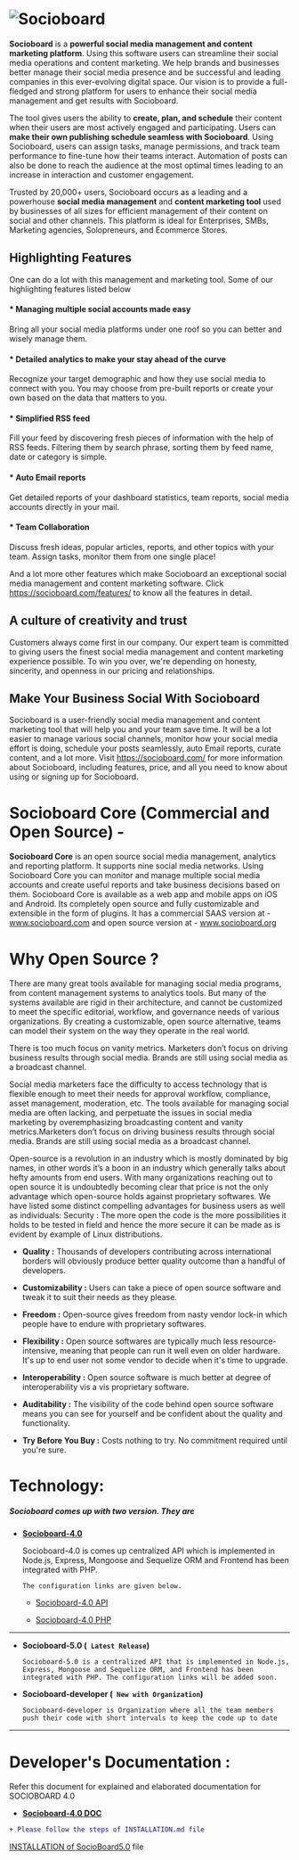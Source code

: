  ![Socioboard](https://socioboard.com/wp-content/uploads/2021/07/SocioBoard-v5-logo.png "Social Publishing Simplified")
==========
**Socioboard** is a **powerful social media management and content marketing platform**. Using this software users can streamline their social media operations and content marketing. We help brands and businesses better manage their social media presence and be successful and leading companies in this ever-evolving digital space. Our vision is to provide a full-fledged and strong platform for users to enhance their social media management and get results with Socioboard.

The tool gives users the ability to **create, plan, and schedule** their content when their users are most actively engaged and participating. Users can **make their own publishing schedule seamless with Socioboard**. Using Socioboard, users can assign tasks, manage permissions, and track team performance to fine-tune how their teams interact. Automation of posts can also be done to reach the audience at the most optimal times leading to an increase in interaction and customer engagement.

Trusted by 20,000+ users, Socioboard occurs as a leading and a powerhouse **social media management** and **content marketing tool** used by businesses of all sizes for efficient management of their content on social and other channels. This platform is ideal for Enterprises, SMBs, Marketing agencies, Solopreneurs, and Ecommerce Stores. 

## Highlighting Features

One can do a lot with this management and marketing tool. Some of our highlighting features listed below

#### * Managing multiple social accounts made easy
Bring all your social media platforms under one roof so you can better and wisely manage them. 

#### * Detailed analytics to make your stay ahead of the curve
Recognize your target demographic and how they use social media to connect with you. You may choose from pre-built reports or create your own based on the data that matters to you.

#### * Simplified RSS feed
Fill your feed by discovering fresh pieces of information with the help of RSS feeds. Filtering them by search phrase, sorting them by feed name, date or category is simple.

#### * Auto Email reports
Get detailed reports of your dashboard statistics, team reports, social media accounts directly in your mail. 

#### * Team Collaboration
Discuss fresh ideas, popular articles, reports, and other topics with your team. Assign tasks, monitor them from one single place!

And a lot more other features which make Socioboard an exceptional social media management and content marketing software. Click https://socioboard.com/features/ to know all the features in detail.

## A culture of creativity and trust
Customers always come first in our company. Our expert team is committed to giving users the finest social media management and content marketing experience possible. To win you over, we're depending on honesty, sincerity, and openness in our pricing and relationships.

## Make Your Business Social With Socioboard

Socioboard is a user-friendly social media management and content marketing tool that will help you and your team save time. It will be a lot easier to manage various social channels, monitor how your social media effort is doing, schedule your posts seamlessly, auto Email reports, curate content, and a lot more. Visit https://socioboard.com/ for more information about Socioboard, including features, price, and all you need to know about using or signing up for Socioboard.

**Socioboard Core** (Commercial and Open Source) - 
================================================
**Socioboard Core** is an open source social media management, analytics and reporting platform. It supports nine social media networks. Using Socioboard Core you can monitor and manage multiple social media accounts and create useful reports and take business decisions based on them. Socioboard Core is available as a web app and mobile apps on iOS and Android. Its completely open source and fully customizable and extensible in the form of plugins. It has a commercial SAAS version at - www.socioboard.com and open source version at - www.socioboard.org



Why Open Source ?
=================

There are many great tools available for managing social media programs, from content management systems to analytics tools. But many of the systems available are rigid in their architecture, and cannot be customized to meet the specific editorial, workflow, and governance needs of various organizations. By creating a customizable, open source alternative, teams can model their system on the way they operate in the real world.

There is too much focus on vanity metrics. Marketers don’t focus on driving business results through social media. Brands are still using social media as a broadcast channel.

Social media marketers face the difficulty to access technology that is flexible enough to meet their needs for approval workflow, compliance, asset management, moderation, etc. The tools available for managing social media are often lacking, and perpetuate the issues in social media marketing by overemphasizing broadcasting content and vanity metrics.Marketers don’t focus on driving business results through social media. Brands are still using social media as a broadcast channel.

Open-source is a revolution in an industry which is mostly dominated by big names, in other words it’s a boon in an industry which generally talks about hefty amounts from end users. With many organizations reaching out to open source it is undoubtedly becoming clear that price is not the only advantage which open-source holds against proprietary softwares. We have listed some distinct compelling advantages for business users as well as individuals:
    Security : The more open the code is the more possibilities it holds to be tested in field and hence the more secure it can be made as is evident by example of Linux distributions. 

* **Quality :** Thousands of developers contributing across international borders will obviously produce better quality outcome than a handful of developers. 

* **Customizability :** Users can take a piece of open source software and tweak it to suit their needs as they please. 

* **Freedom :** Open-source gives freedom from nasty vendor lock-in which people have to endure with proprietary softwares. 

* **Flexibility :** Open source softwares are typically much less resource-intensive, meaning that people can run it well even on older hardware. It's up to end user not some vendor to decide when it's time to upgrade. 

* **Interoperability :** Open source software is much better at degree of interoperability vis a vis proprietary software. 

* **Auditability :** The visibility of the code behind open source software means you can see for yourself and be confident about the quality and functionality. 

* **Try Before You Buy :** Costs nothing to try. No commitment required until you're sure.


Technology:
============

  ##### Socioboard comes up with two version. They are 

* **[Socioboard-4.0](https://github.com/socioboard/Socioboard-4.0/tree/Socioboard-4.0)** 
	
    Socioboard-4.0 is comes up centralized API which is implemented in Node.js, Express, Mongoose and Sequelize ORM and Frontend has been integrated with PHP.

    `The configuration links are given below.`

	* [Socioboard-4.0 API](https://github.com/socioboard/Socioboard-4.0/tree/master/socioboard-api)

	* [Socioboard-4.0 PHP](https://github.com/socioboard/Socioboard-4.0/tree/master/socioboard-web-php)
---
* **Socioboard-5.0 (` Latest Release`)**


	`Socioboard-5.0 is a centralized API that is implemented in Node.js, Express, Mongoose and Sequelize ORM, and Frontend has been integrated with PHP. The configuration links will be added soon.`

* **Socioboard-developer (` New with Organization`)**

	`Socioboard-developer is Organization where all the team members push their code with short intervals to keep the code up to date`
---
Developer's Documentation :
===========================

Refer this document for explained and elaborated documentation for SOCIOBOARD 4.0 

* **[Socioboard-4.0 DOC](https://docs.google.com/document/d/10G0fhDcxmOLtxa0rWWS78JfMVdqMn7oAn-85O-ev0q8)**

```diff
+ Please follow the steps of INSTALLATION.md file
```

[INSTALLATION of SocioBoard5.0](https://github.com/socioboard/Socioboard-5.0/blob/Socioboard-5.0.2/INSTALLATION.md) file